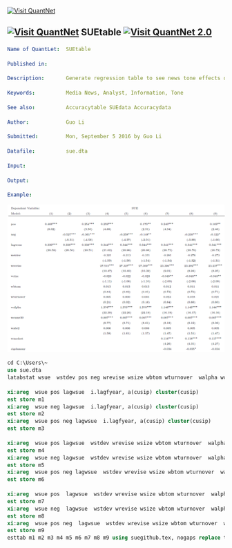 [<img src="https://github.com/QuantLet/Styleguide-and-Validation-procedure/blob/master/pictures/banner.png" alt="Visit QuantNet">](http://quantlet.de/index.php?p=info)

## [<img src="https://github.com/QuantLet/Styleguide-and-Validation-procedure/blob/master/pictures/qloqo.png" alt="Visit QuantNet">](http://quantlet.de/) **SUEtable** [<img src="https://github.com/QuantLet/Styleguide-and-Validation-procedure/blob/master/pictures/QN2.png" width="60" alt="Visit QuantNet 2.0">](http://quantlet.de/d3/ia)


```yaml
Name of QuantLet:  SUEtable

Published in:      

Description:       Generate regression table to see news tone effects on analysts' forecast behavior

Keywords:          Media News, Analyst, Information, Tone

See also:          Accuracytable SUEdata Accuracydata

Author:            Guo Li

Submitted:         Mon, September 5 2016 by Guo Li

Datafile:          sue.dta

Input:  

Output:  

Example:           
```


![Picture1](sue.PNG)


```Stata
cd C:\Users\~
use sue.dta
latabstat wsue  wstdev pos neg wrevise wsize wbtom wturnover  walpha wcumr30 wabr2 wmedest wcigdummy wvolatility wmktret winstown_perc wleverage wmomentumf williquidityf wovercon1 wdiscon1 hardinfo,  s(n mean sd min q max) col(stat)  f(%9.2fc) 

xi:areg  wsue pos lagwsue  i.lagfyear, a(cusip) cluster(cusip)
est store m1
xi:areg  wsue neg lagwsue  i.lagfyear, a(cusip) cluster(cusip)
est store m2
xi:areg  wsue pos neg lagwsue  i.lagfyear, a(cusip) cluster(cusip)
est store m3

xi:areg  wsue pos lagwsue  wstdev wrevise wsize wbtom wturnover  walpha wcumr30 wabr2 i.lagfyear, a(cusip) cluster(cusip)
est store m4
xi:areg  wsue neg lagwsue  wstdev wrevise wsize wbtom wturnover  walpha wcumr30 wabr2  i.lagfyear, a(cusip) cluster(cusip)
est store m5
xi:areg  wsue pos neg lagwsue  wstdev wrevise wsize wbtom wturnover  walpha wcumr30 wabr2 i.lagfyear, a(cusip) cluster(cusip)
est store m6

xi:areg  wsue pos  lagwsue  wstdev wrevise wsize wbtom wturnover  walpha wcumr30 wabr2 wmedest  cigdummy lnum wvolatility wmktret winstown_perc wleverage wmomentumf williquidityf wovercon1 wdiscon1 hardinfo i.lagfyear, a(cusip) cluster(cusip)
est store m7
xi:areg  wsue neg  lagwsue  wstdev wrevise wsize wbtom wturnover  walpha wcumr30 wabr2 wmedest  cigdummy lnum wvolatility wmktret winstown_perc wleverage wmomentumf williquidityf wovercon1 wdiscon1 hardinfo i.lagfyear, a(cusip) cluster(cusip)
est store m8
xi:areg  wsue pos neg  lagwsue  wstdev wrevise wsize wbtom wturnover  walpha wcumr30 wabr2 wmedest  cigdummy lnum wvolatility wmktret winstown_perc wleverage wmomentumf williquidityf wovercon1 wdiscon1 hardinfo i.lagfyear, a(cusip) cluster(cusip)
est store m9
esttab m1 m2 m3 m4 m5 m6 m7 m8 m9 using suegithub.tex, nogaps replace t b(3)  ar2 star (*  0.10  ** 0.05   *** 0.01)












```

